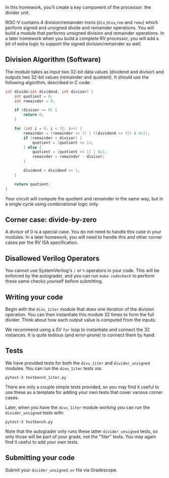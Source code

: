In this homework, you'll create a key component of the processor: the divider unit.

RISC-V contains 4 division/remainder insns (`div`,`divu`,`rem` and `remu`) which
perform signed and unsigned divide and remainder operations. You will build a
module that performs unsigned division and remainder operations. In a later
homework when you build a complete RV processor, you will add a bit of
extra logic to support the signed division/remainder as well.

## Division Algorithm (Software)

The module takes as input two 32-bit data values (dividend and divisor) and
outputs two 32-bit values (remainder and quotient). It should use the following
algorithm, described in C code:

```c
int divide(int dividend, int divisor) {
    int quotient = 0;
    int remainder = 0;

    if (divisor == 0) {
        return 0;
    }

    for (int i = 0; i < 32; i++) {
        remainder = (remainder << 1) | ((dividend >> 31) & 0x1);
        if (remainder < divisor) {
            quotient = (quotient << 1);
        } else {
            quotient = (quotient << 1) | 0x1;
            remainder = remainder - divisor;
        }

        dividend = dividend << 1;
    }

    return quotient;
}
```

Your circuit will compute the quotient and remainder in the same way, but in a
single cycle using combinational logic only.


## Corner case: divide-by-zero

A divisor of 0 is a special case. You do not need to handle this case in your
modules. In a later homework, you will need to handle this and other corner
cases per the RV ISA specification.

## Disallowed Verilog Operators

You cannot use SystemVerilog's `/` or `%` operators in your code. This will be
enforced by the autograder, and you can run `make codecheck` to perform these
same checks yourself before submitting.

## Writing your code

Begin with the `divu_1iter` module that does one iteration of the division
operation. You can then instantiate this module 32 times to form the full
divider. Think about how each output value is computed from the inputs.

We recommend using a SV `for` loop to instantiate and connect the 32
instances. It is quite tedious (and error-prone) to connect them by hand.

## Tests

We have provided tests for both the `divu_1iter` and `divider_unsigned`
modules. You can run the `divu_1iter` tests via:

```
pytest-3 testbench_1iter.py
```

There are only a couple simple tests provided, so you may find it useful to use
these as a template for adding your own tests that cover various corner cases.

Later, when you have the `divu_1iter` module working you can run the
`divider_unsigned` tests with:

```
pytest-3 testbench.py
```

Note that the autograder only runs these latter `divider_unsigned` tests, so
only those will be part of your grade, not the "1iter" tests. You may again find
it useful to add your own tests.

## Submitting your code

Submit your `divider_unsigned.sv` file via Gradescope.

